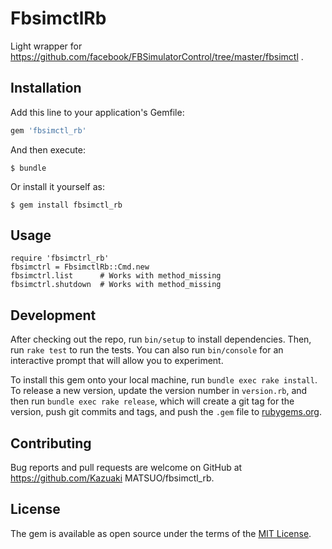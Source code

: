 # FbsimctlRb

Light wrapper for https://github.com/facebook/FBSimulatorControl/tree/master/fbsimctl .

## Installation

Add this line to your application's Gemfile:

```ruby
gem 'fbsimctl_rb'
```

And then execute:

    $ bundle

Or install it yourself as:

    $ gem install fbsimctl_rb

## Usage

```
require 'fbsimctrl_rb'
fbsimctrl = FbsimctlRb::Cmd.new
fbsimctrl.list      # Works with method_missing
fbsimctrl.shutdown  # Works with method_missing
```

## Development

After checking out the repo, run `bin/setup` to install dependencies. Then, run `rake test` to run the tests. You can also run `bin/console` for an interactive prompt that will allow you to experiment.

To install this gem onto your local machine, run `bundle exec rake install`. To release a new version, update the version number in `version.rb`, and then run `bundle exec rake release`, which will create a git tag for the version, push git commits and tags, and push the `.gem` file to [rubygems.org](https://rubygems.org).

## Contributing

Bug reports and pull requests are welcome on GitHub at https://github.com/Kazuaki MATSUO/fbsimctl_rb.


## License

The gem is available as open source under the terms of the [MIT License](http://opensource.org/licenses/MIT).

